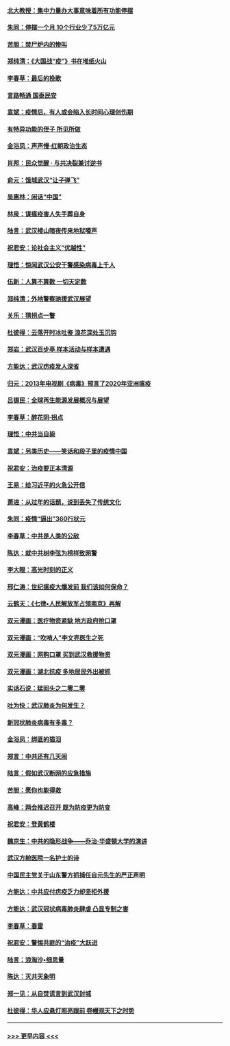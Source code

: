#### [北大教授：集中力量办大事意味着所有功能停摆](../pages/nsc993/n11904800.md?t=03011031) 
#### [朱同：停摆一个月 10个行业少了5万亿元](../pages/nsc993/n11904498.md?t=03011031) 
#### [苦胆：焚尸炉内的惨叫](../pages/nsc993/n11904479.md?t=03011031) 
#### [郑纯清：《大国战“疫”》书在堆纸火山](../pages/nsc993/n11904450.md?t=03011031) 
#### [李春草：最后的挽歌](../pages/nsc993/n11904441.md?t=03011031) 
#### [言路畅通 国泰民安](../pages/nsc993/n11904222.md?t=03011031) 
#### [袁斌：疫情后，有人或会陷入长时间心理创伤期](../pages/nsc993/n11901514.md?t=03011031) 
#### [有特异功能的侄子 所见所做](../pages/nsc993/n11901154.md?t=03011031) 
#### [金浴凤：声声慢‧红朝政治生态](../pages/nsc993/n11899553.md?t=03011031) 
#### [肖邦：民众觉醒 · 与共决裂兼讨逆书](../pages/nsc993/n11898435.md?t=03011031) 
#### [俞元：饿城武汉“让子弹飞”](../pages/nsc993/n11898344.md?t=03011031) 
#### [吴惠林：闲话“中国”](../pages/nsc993/n11898182.md?t=03011031) 
#### [林泉：谋瘟疫害人失手葬自身](../pages/nsc993/n11897892.md?t=03011031) 
#### [陆言：武汉楼山暗夜传来地狱嚎声](../pages/nsc993/n11897033.md?t=03011031) 
#### [祝君安：论社会主义“优越性”](../pages/nsc993/n11897005.md?t=03011031) 
#### [理悟：惊闻武汉公安干警感染病毒上千人](../pages/nsc993/n11896947.md?t=03011031) 
#### [伍新：人算不算数 一切天定数](../pages/nsc993/n11893372.md?t=03011031) 
#### [郑纯清：外地警察驰援武汉展望](../pages/nsc993/n11893115.md?t=03011031) 
#### [关乐：猜拐点一瞥](../pages/nsc993/n11893020.md?t=03011031) 
#### [杜彼得：云落开时冰吐鉴 浪花深处玉沉钩](../pages/nsc993/n11892107.md?t=03011031) 
#### [郑岩：武汉百步亭 样本活动与样本遭遇](../pages/nsc993/n11892310.md?t=03011031) 
#### [方能达：武汉疠疫发人深省](../pages/nsc993/n11891376.md?t=03011031) 
#### [归元：2013年电视剧《病毒》预言了2020年亚洲瘟疫](../pages/nsc993/n11891126.md?t=03011031) 
#### [吕锡民：全球再生能源发展概况与展望](../pages/nsc993/n11890613.md?t=03011031) 
#### [李春草：醉花阴·拐点](../pages/nsc993/n11890567.md?t=03011031) 
#### [理悟：中共当自毙](../pages/nsc993/n11890559.md?t=03011031) 
#### [袁斌：另类历史——笑话和段子里的疫情中国](../pages/nsc993/n11889243.md?t=03011031) 
#### [祝君安：治疫要正本清源](../pages/nsc993/n11889085.md?t=03011031) 
#### [王易：给习近平的火急公开信](../pages/nsc993/n11888225.md?t=03011031) 
#### [萧进：从过年的话题，说到丢失了传统文化](../pages/nsc993/n11887732.md?t=03011031) 
#### [朱同：疫情“逼出”360行状元](../pages/nsc993/n11887678.md?t=03011031) 
#### [李春草：中共是人类的公敌](../pages/nsc993/n11887656.md?t=03011031) 
#### [陈达：就中共树李弦为榜样致网警](../pages/nsc993/n11887625.md?t=03011031) 
#### [李大眼：高光时刻的正义](../pages/nsc993/n11887585.md?t=03011031) 
#### [邢仁涛：世纪瘟疫大爆发前 我们该如何保命？](../pages/nsc993/n11887535.md?t=03011031) 
#### [云鹤天：《七律▪人民解放军占领南京》再解](../pages/nsc993/n11887524.md?t=03011031) 
#### [双元漫画：医疗物资紧缺 地方政府抢口罩](../pages/nsc993/n11884744.md?t=03011031) 
#### [双元漫画：“吹哨人”李文亮医生之死](../pages/nsc993/n11884705.md?t=03011031) 
#### [双元漫画：网购口罩 买到武汉救援物资](../pages/nsc993/n11884670.md?t=03011031) 
#### [双元漫画：湖北抗疫 多地居民外出被抓](../pages/nsc993/n11884643.md?t=03011031) 
#### [实话石说：猛回头之二零二零](../pages/nsc993/n11883968.md?t=03011031) 
#### [吐为快：武汉肺炎为何发生？](../pages/nsc993/n11882180.md?t=03011031) 
#### [新冠状肺炎病毒有多毒？](../pages/nsc993/n11881790.md?t=03011031) 
#### [金浴凤：绑匪的猫泪](../pages/nsc993/n11880664.md?t=03011031) 
#### [郑言：中共还有几天闹](../pages/nsc993/n11880645.md?t=03011031) 
#### [陆言：假如武汉断网的应急措施](../pages/nsc993/n11880619.md?t=03011031) 
#### [苦胆：愿你也能得救](../pages/nsc993/n11880601.md?t=03011031) 
#### [高峰：两会推迟召开  既为防疫更为防变](../pages/nsc993/n11879977.md?t=03011031) 
#### [祝君安：登黄鹤楼](../pages/nsc993/n11880583.md?t=03011031) 
#### [魏京生：中共的隐形战争——乔治‧华盛顿大学的演讲](../pages/nsc993/n11879765.md?t=03011031) 
#### [武汉方舱医院一名护士的诗](../pages/nsc993/n11878480.md?t=03011031) 
#### [中国民主党关于山东警方抓捕任自元先生的严正声明](../pages/nsc993/n11877506.md?t=03011031) 
#### [方能达：中共应付疠疫乏力却坚拒外援](../pages/nsc993/n11877497.md?t=03011031) 
#### [方能达：武汉冠状病毒肺炎肆虐 凸显专制之害](../pages/nsc993/n11877475.md?t=03011031) 
#### [李春草：春雷](../pages/nsc993/n11876287.md?t=03011031) 
#### [祝君安：警惕共匪的“治疫”大跃进](../pages/nsc993/n11876084.md?t=03011031) 
#### [陆言：浪淘沙•细思量](../pages/nsc993/n11876071.md?t=03011031) 
#### [陈达：灭共天象明](../pages/nsc993/n11876063.md?t=03011031) 
#### [郑一见：从自焚谎言到武汉封城](../pages/nsc993/n11875621.md?t=03011031) 
#### [杜彼得：华人应悬灯照亮跟前 卷幔观天下之时势](../pages/nsc993/n11874822.md?t=03011031) 

----
#### [ >>> 更早内容 <<< ](../indexes/nsc993-earlier.md)
